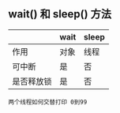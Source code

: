 ## wait() 和 sleep() 方法

|            | wait | sleep |
| ---------- | ---- | ----- |
| 作用       | 对象 | 线程  |
| 可中断     | 是   | 否    |
| 是否释放锁 | 是   | 否    |



```
两个线程如何交替打印 0到99
```